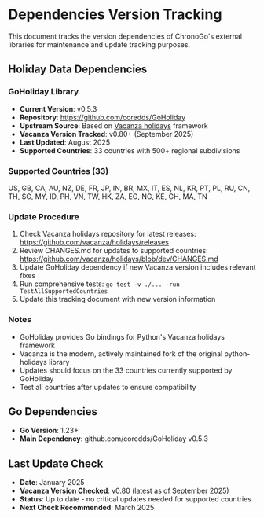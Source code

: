 # Dependencies Version Tracking

This document tracks the version dependencies of ChronoGo's external libraries for maintenance and update tracking purposes.

## Holiday Data Dependencies

### GoHoliday Library
- **Current Version**: v0.5.3
- **Repository**: https://github.com/coredds/GoHoliday
- **Upstream Source**: Based on [Vacanza holidays](https://github.com/vacanza/holidays) framework
- **Vacanza Version Tracked**: v0.80+ (September 2025)
- **Last Updated**: August 2025
- **Supported Countries**: 33 countries with 500+ regional subdivisions

### Supported Countries (33)
US, GB, CA, AU, NZ, DE, FR, JP, IN, BR, MX, IT, ES, NL, KR, PT, PL, RU, CN, TH, SG, MY, ID, PH, VN, TW, HK, ZA, EG, NG, KE, GH, MA, TN

### Update Procedure
1. Check Vacanza holidays repository for latest releases: https://github.com/vacanza/holidays/releases
2. Review CHANGES.md for updates to supported countries: https://github.com/vacanza/holidays/blob/dev/CHANGES.md
3. Update GoHoliday dependency if new Vacanza version includes relevant fixes
4. Run comprehensive tests: `go test -v ./... -run TestAllSupportedCountries`
5. Update this tracking document with new version information

### Notes
- GoHoliday provides Go bindings for Python's Vacanza holidays framework
- Vacanza is the modern, actively maintained fork of the original python-holidays library
- Updates should focus on the 33 countries currently supported by GoHoliday
- Test all countries after updates to ensure compatibility

## Go Dependencies
- **Go Version**: 1.23+
- **Main Dependency**: github.com/coredds/GoHoliday v0.5.3

## Last Update Check
- **Date**: January 2025
- **Vacanza Version Checked**: v0.80 (latest as of September 2025)
- **Status**: Up to date - no critical updates needed for supported countries
- **Next Check Recommended**: March 2025
